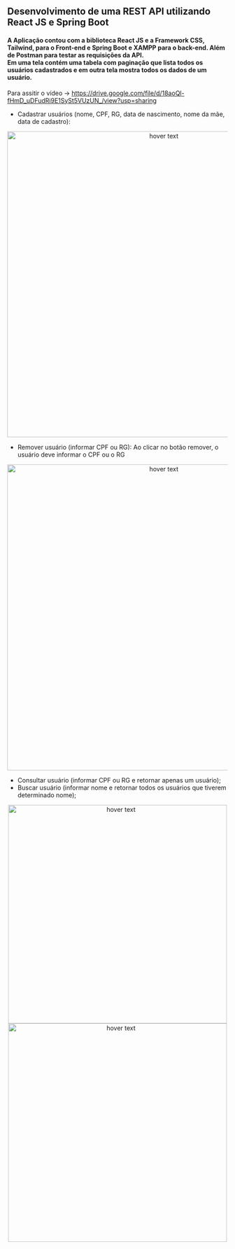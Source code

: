 <h2> Desenvolvimento de uma REST API utilizando React JS e Spring Boot</h2>

<h4> A Aplicação contou com a biblioteca React JS e a Framework CSS, Tailwind, para o Front-end e Spring Boot e XAMPP para o back-end. Além de Postman para testar as requisições da API.
<br> Em uma tela contém uma tabela com paginação que lista todos os usuários cadastrados e em outra tela mostra todos os dados de um usuário.
</h4>

Para assitir o vídeo  ->  https://drive.google.com/file/d/18aoQl-fHmD_uDFudRi9E1SySt5VUzUN_/view?usp=sharing
- Cadastrar usuários (nome, CPF, RG, data de nascimento, nome da mãe, data de cadastro):

<p align="center">
  <img src="https://user-images.githubusercontent.com/88677900/189462948-8bbb2182-db33-44fc-abdf-338a2185f890.png" width="700" title="hover text">
</p>

- Remover usuário (informar CPF ou RG):
  Ao clicar no botão remover, o usuário deve informar o CPF ou o RG
<p align="center">
  <img src="https://user-images.githubusercontent.com/88677900/189463055-22467a26-0355-4e9b-9f4e-8702e91bdd2c.png" width="700" title="hover text">
</p>

- Consultar usuário (informar CPF ou RG e retornar apenas um usuário);
- Buscar usuário (informar nome e retornar todos os usuários que tiverem determinado nome);
<p align="center">
  <img src="https://user-images.githubusercontent.com/88677900/189463155-f640f820-ab44-42e7-8273-42ca4f83ea33.png" width="500" title="hover text">
    <img src="https://user-images.githubusercontent.com/88677900/189463165-80e0b631-91e6-4655-946e-89d16f561604.png" width="500" title="hover text">
</p>





